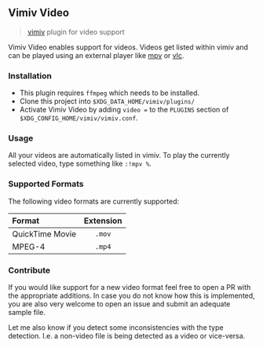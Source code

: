 ## Vimiv Video
> [vimiv](https://github.com/karlch/vimiv-qt) plugin for video support

Vimiv Video enables support for videos. Videos get listed within vimiv and can be played using an external player like [mpv](https://mpv.io/) or [vlc](https://www.videolan.org/vlc/).

### Installation
- This plugin requires `ffmpeg` which needs to be installed.
- Clone this project into `$XDG_DATA_HOME/vimiv/plugins/`
- Activate Vimiv Video by adding `video =` to the `PLUGINS` section of `$XDG_CONFIG_HOME/vimiv/vimiv.conf`.

### Usage
All your videos are automatically listed in vimiv. To play the currently selected video, type something like `:!mpv %`.

### Supported Formats
The following video formats are currently supported:

| **Format**      | **Extension** |
| :---            | :---:         |
| QuickTime Movie | `.mov`        |
| MPEG-4          | `.mp4`        |

### Contribute
If you would like support for a new video format feel free to open a PR with the appropriate additions. In case you do not know how this is implemented, you are also very welcome to open an issue and submit an adequate sample file.

Let me also know if you detect some inconsistencies with the type detection. I.e. a non-video file is being detected as a video or vice-versa.
